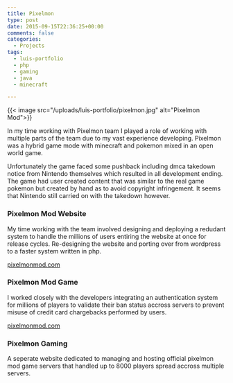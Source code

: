 ```yaml
---
title: Pixelmon
type: post
date: 2015-09-15T22:36:25+00:00
comments: false
categories:
  - Projects
tags:
  - luis-portfolio
  - php
  - gaming
  - java
  - minecraft

---
```


{{< image src="/uploads/luis-portfolio/pixelmon.jpg" alt="Pixelmon Mod">}}

In my time working with Pixelmon team I played a role of working with multiple parts of the team due to my vast experience developing. Pixelmon was a hybrid game mode with minecraft and pokemon mixed in an open world game.

Unfortunately the game faced some pushback including dmca takedown notice from Nintendo themselves which resulted in all development ending. The game had user created content that was similar to the real game pokemon but created by hand as to avoid copyright infringement. It seems that Nintendo still carried on with the takedown however.

<!--more-->

### Pixelmon Mod Website

My time working with the team involved designing and deploying a redudant system to handle the millions of users entiring the website at once for release cycles. Re-designing the website and porting over from wordpress to a faster system written in php.

[pixelmonmod.com](https://pixelmonmod.com/)

### Pixelmon Mod Game

I worked closely with the developers integrating an authentication system for millions of players to validate their ban status accross servers to prevent misuse of credit card chargebacks performed by users.

[pixelmonmod.com](https://pixelmonmod.com/downloads.php)

### Pixelmon Gaming

A seperate website dedicated to managing and hosting official pixelmon mod game servers that handled up to 8000 players spread accross multiple servers.
